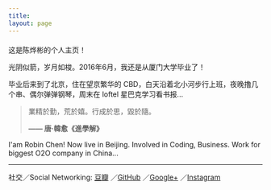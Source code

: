 ```yaml
---
title:
layout: page
---
```


<h1 class="main-color center" style="font-size: 1em; font-weight: 400;">
这是陈烨彬的个人主页！
</h1>

光阴似箭，岁月如梭。2016年6月，我还是从厦门大学毕业了！

毕业后来到了北京，住在望京繁华的 CBD，白天沿着北小河步行上班，夜晚撸几个串、偶尔弹弹钢琴，周末在 loftel 星巴克学习看书报...

<blockquote class="blockquote-center">
<p>業精於勤，荒於嬉。行成於思，毀於隨。</p>
<p><strong> —— 唐‧韓愈《進學解》</strong></p>
</blockquote>

I'am Robin Chen! Now live in Beijing. Involved in Coding, Business. Work for biggest O2O company in China...

----

社交／Social Networking:
[豆瓣](https://www.douban.com/people/54904096/)
／[GitHub](https://github.com/xianyuxmu)
／[Google+](https://plus.google.com/u/0/108098881131336504752)
／[Instagram](https://www.instagram.com/robinchen17/)
